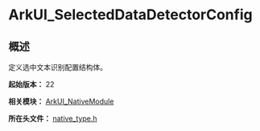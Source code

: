 # ArkUI_SelectedDataDetectorConfig
<!--Kit: ArkUI-->
<!--Subsystem: ArkUI-->
<!--Owner: @xiangyuan6-->
<!--Designer: @lizhiqi-->
<!--Tester: @liuli0427-->
<!--Adviser: @HelloCrease-->

## 概述

定义选中文本识别配置结构体。

**起始版本：** 22

**相关模块：** [ArkUI_NativeModule](capi-arkui-nativemodule.md)

**所在头文件：** [native_type.h](capi-native-type-h.md)
